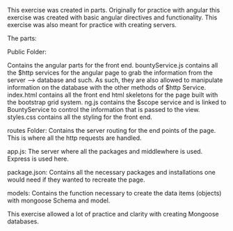 This exercise was created in parts. Originally for practice with angular this exercise was created with basic angular directives and functionality. This exercise was also meant for practice with creating servers. 

The parts:
 
Public Folder:
 
Contains the angular parts for the front end. 
	bountyService.js contains all the $http services for the angular page to grab the information from the server --> database and such. As such, they are also allowed to manipulate information on the database with the other methods of $http Service. 
	index.html contains all the front end html skeletons for the page built with the bootstrap grid system. 
	ng.js contains the $scope service and is linked to BountyService to control the information that is passed to the view. 
	styles.css contains all the styling for the front end. 

routes Folder: 
	Contains the server routing for the end points of the page. This is where all the http requests are handled. 

app.js: 
	The server where all the packages and middlewhere is used. Express is used here. 

package.json: 
	Contains all the necessary packages and installations one would need if they wanted to recreate the page.

models: 
	Contains the function necessary to create the data items (objects) with mongoose Schema and model.

This exercise allowed a lot of practice and clarity with creating Mongoose databases.

